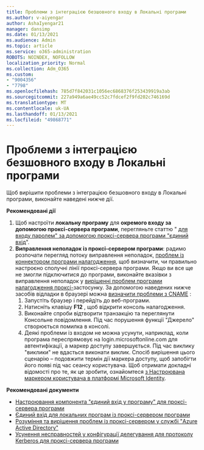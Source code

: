 ```yaml
---
title: Проблеми з інтеграцією безшовного входу в Локальні програми
ms.author: v-aiyengar
author: AshaIyengar21
manager: dansimp
ms.date: 01/13/2021
ms.audience: Admin
ms.topic: article
ms.service: o365-administration
ROBOTS: NOINDEX, NOFOLLOW
localization_priority: Normal
ms.collection: Adm_O365
ms.custom:
- "9004356"
- "7798"
ms.openlocfilehash: 785d7f842031c1056ec6868376f253439919a3ab
ms.sourcegitcommit: 227a949a6ae49cc52c7fdcef2f9fd202c746169d
ms.translationtype: MT
ms.contentlocale: uk-UA
ms.lasthandoff: 01/13/2021
ms.locfileid: "49868771"
---
```

# <a name="issues-with-integrating-seamless-sso-with-my-on-premises-apps"></a>Проблеми з інтеграцією безшовного входу в Локальні програми

Щоб вирішити проблеми з інтеграцією безшовного входу в Локальні програми, виконайте наведені нижче дії.

**Рекомендовані дії**

1. Щоб настроїти **локальну програму** для **окремого входу за допомогою проксі-сервера програми**, перегляньте статтю " [для входу паролем" за допомогою проксі-сервера програми "єдиний вхід](https://docs.microsoft.com/azure/active-directory/manage-apps/application-proxy-configure-single-sign-on-password-vaulting)".
1. **Виправлення неполадок із проксі-сервером програми**: радимо розпочати перегляд потоку виправлення неполадок, [проблем із коннектором програми налагодження](https://docs.microsoft.com/azure/active-directory/manage-apps/application-proxy-debug-connectors), щоб визначити, чи правильно настроєно сполучні лінії проксі-сервера програми. Якщо ви все ще не змогли підключитися до програми, виконайте вказівки з виправлення неполадок у [вирішенні проблем програми налагодження проксі-](https://docs.microsoft.com/azure/active-directory/manage-apps/application-proxy-debug-apps)застосунку. За допомогою наведених нижче засобів відладки в браузері можна [визначити проблеми з CNAME](https://docs.microsoft.com/azure/active-directory/manage-apps/application-proxy-understand-cors-issues#understand-and-identify-cors-issues) :
    1. Запустіть браузер і перейдіть до веб-програми.
    1. Натисніть клавішу **F12** , щоб відкрити консоль налагодження.
    1. Виконайте спроби відтворити транзакцію та переглянути Консольне повідомлення. Під час порушення функції "Джерело" створюється помилка в консолі.
    1. Деякі проблеми із входом не можна усунути, наприклад, коли програма переспрямовує на login.microsoftonline.com для автентифікації, а маркер доступу завершується. Під час виклику "виклики" не вдасться виконати виклик. Спосіб вирішення цього сценарію – подовжити термін дії маркера доступу, щоб запобігти його появі під час сеансу користувача. Щоб отримати докладні відомості про те, як це зробити, ознайомтеся [з Настроювана маркером користувача в платформі Microsoft Identity](https://docs.microsoft.com/azure/active-directory/develop/active-directory-configurable-token-lifetimes).

**Рекомендовані документи**

- [Настроювання компонента "єдиний вхід у програму" для проксі-сервера програми](https://docs.microsoft.com/azure/active-directory/manage-apps/application-proxy-config-sso-how-to)
- [Єдиний вхід для локальних програм із проксі-сервером програми](https://docs.microsoft.com/azure/active-directory/manage-apps/application-proxy-configure-single-sign-on-on-premises-apps)
- [Розуміння та вирішення проблем із проксі-сервером у службі "Azure Active Directory"](https://docs.microsoft.com/azure/active-directory/manage-apps/application-proxy-understand-cors-issues#solutions-for-application-proxy-cors-issues)
- [Усунення несправностей у конфігурації делегування для протоколу Kerberos для проксі-сервера програми](https://docs.microsoft.com/azure/active-directory/manage-apps/application-proxy-back-end-kerberos-constrained-delegation-how-to)